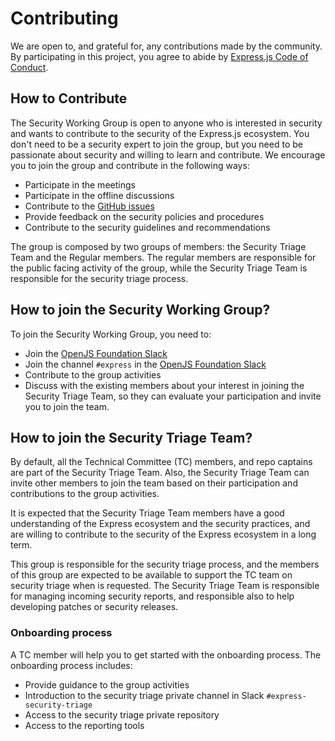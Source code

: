 # Contributing

We are open to, and grateful for, any contributions made by the community. By participating in this project, you agree to abide by [Express.js Code of Conduct](https://github.com/expressjs/express/blob/master/Code-Of-Conduct.md).

## How to Contribute

The Security Working Group is open to anyone who is interested in security and wants to contribute to the security of the Express.js ecosystem. You don't need to be a security expert to join the group, but you need to be passionate about security and willing to learn and contribute. We encourage you to join the group and contribute in the following ways:
- Participate in the meetings
- Participate in the offline discussions
- Contribute to the [GitHub issues](https://github.com/expressjs/security-wg/issues)
- Provide feedback on the security policies and procedures
- Contribute to the security guidelines and recommendations

The group is composed by two groups of members: the Security Triage Team and the Regular members. The regular members are responsible for the public facing activity of the group, while the Security Triage Team is responsible for the security triage process.

## How to join the Security Working Group?

To join the Security Working Group, you need to:
- Join the [OpenJS Foundation Slack](https://openjsf.org/collaboration)
- Join the channel `#express` in the [OpenJS Foundation Slack](https://openjsf.org/collaboration)
- Contribute to the group activities
- Discuss with the existing members about your interest in joining the Security Triage Team, so they can evaluate your participation and invite you to join the team.


## How to join the Security Triage Team?

By default, all the Technical Committee (TC) members, and repo captains are part of the Security Triage Team. Also, the Security Triage Team can invite other members to join the team based on their participation and contributions to the group activities.

It is expected that the Security Triage Team members have a good understanding of the Express ecosystem and the security practices, and are willing to contribute to the security of the Express ecosystem in a long term.

This group is responsible for the security triage process, and the members of this group are expected to be available to support the TC team on security triage when is requested. The Security Triage Team is responsible for managing incoming security reports, and responsible also to help developing patches or security releases.

### Onboarding process

A TC member will help you to get started with the onboarding process. The onboarding process includes:
- Provide guidance to the group activities
- Introduction to the security triage private channel in Slack `#express-security-triage`
- Access to the security triage private repository
- Access to the reporting tools